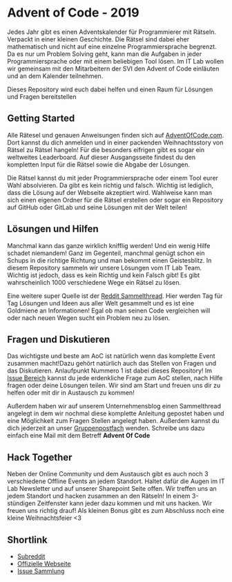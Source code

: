 # Advent of Code - 2019
Jedes Jahr gibt es einen Adventskalender für Programmierer mit Rätseln. Verpackt in einer kleinen Geschichte. Die Rätsel sind dabei eher mathematisch und nicht auf eine einzelne Programmiersprache begrenzt. Da es nur um Problem Solving geht, kann man die Aufgaben in jeder Programmiersprache oder mit einem beliebigen Tool lösen. 
Im IT Lab wollen wir gemeinsam mit den Mitarbeitern der SVI den Advent of Code einläuten und an dem Kalender teilnehmen.

Dieses Repository wird euch dabei helfen und einen Raum für Lösungen und Fragen bereitstellen

## Getting Started
Alle Rätesel und genauen Anweisungen finden sich auf [AdventOfCode.com](https://adventofcode.com). Dort kannst du dich anmelden und in einer packenden Weihnachtsstory von Rätsel zu Rätsel hangeln!
Für die besonders eifrigen gibt es sogar ein weltweites Leaderboard. Auf dieser Ausgangsseite findest du den kompletten Input für die Rätsel sowie die Abgabe der Lösungen.

Die Rätsel kannst du mit jeder Programmiersprache oder einem Tool eurer Wahl absolvieren. Da gibt es kein richtig und falsch. Wichtig ist lediglich, dass die Lösung auf der Webseite akzeptiert wird.
Wahlweise kann man sich einen eigenen Ordner für die Rätsel erstellen oder sogar ein Repository auf GitHub oder GitLab und seine Lösungen mit der Welt teilen! 

## Lösungen und Hilfen
Manchmal kann das ganze wirklich knifflig werden! Und ein wenig Hilfe schadet niemandem! Ganz im Gegenteil, manchmal genügt schon ein Schups in die richtige Richtung und man bekommt einen Geistesblitz. In diesem Repository sammeln wir unsere Lösungen vom IT Lab Team. Wichtig ist jedoch, dass es kein Richtig und kein Falsch gibt! Es gibt wahrscheinlich 1000 verschiedene Wege ein Rätsel zu lösen.

Eine weitere super Quelle ist der [Reddit Sammelthread](https://www.reddit.com/r/adventofcode). Hier werden Tag für Tag Lösungen und Ideen aus aller Welt gesammelt und es ist eine Goldmiene an Informationen! Egal ob man seinen Code vergleichen will oder nach neuen Wegen sucht ein Problem neu zu lösen.

## Fragen und Diskutieren
Das wichtigste und beste am AoC ist natürlich wenn das komplette Event zusammen macht!Dazu gehört natürlich auch das Stellen von Fragen und das Diskutieren. 
Anlaufpunkt Nummero 1 ist dabei dieses Repository! Im [Issue Bereich](https://gitlab.com/svi-lab.projekte/adventofcode-2019/issues) kannst du jede erdenkliche Frage zum AoC stellen, nach Hilfe fragen oder deine Lösungen teilen. 
Wir sind am Start und freuen uns dir zu helfen oder mit dir in Austausch zu kommen!

Außerdem haben wir auf unserem Unternehmensblog einen Sammelthread angelegt in dem wir nochmal diese komplette Anleitung gepostet haben und eine Möglichkeit zum Fragen Stellen angelegt haben.
Außerdem kannst du dich jederzeit an unser [Gruppenpostfach](mailto:it-lab@sv-informatik.de?subject=AdventOfCode) wenden. Schreibe uns dazu einfach eine Mail mit dem Betreff __Advent Of Code__

## Hack Together
Neben der Online Community und dem Austausch gibt es auch noch 3 verschiedene Offline Events an jedem Standort. Haltet dafür die Augen im IT Lab Newsletter und auf unserer Sharepoint Seite offen.
Wir treffen uns an jedem Standort und hacken zusammen an den Rätseln! In einem 3-stündigen Zeitfenster kann jeder dazu kommen und mit uns hacken. Wir freuen uns richtig drauf!
Als kleinen Bonus gibt es zum Abschluss noch eine kleine Weihnachtsfeier <3

## Shortlink
* [Subreddit](https://www.reddit.com/r/adventofcode)
* [Offizielle Webseite](https://gitlab.com/svi-lab.projekte/adventofcode-2019/issues)
* [Issue Sammlung](https://gitlab.com/svi-lab.projekte/adventofcode-2019/issues)